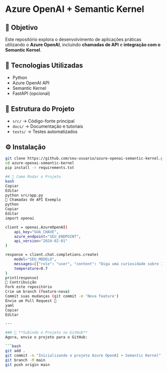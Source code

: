 # Azure OpenAI + Semantic Kernel

## 📌 Objetivo
Este repositório explora o desenvolvimento de aplicações práticas utilizando o **Azure OpenAI**, incluindo **chamadas de API** e **integração com o Semantic Kernel**.

## 🚀 Tecnologias Utilizadas
- Python
- Azure OpenAI API
- Semantic Kernel
- FastAPI (opcional)

## 📖 Estrutura do Projeto
- `src/` → Código-fonte principal
- `docs/` → Documentação e tutoriais
- `tests/` → Testes automatizados

## ⚙️ Instalação
```bash
git clone https://github.com/seu-usuario/azure-openai-semantic-kernel.git
cd azure-openai-semantic-kernel
pip install -r requirements.txt

## 📌 Como Rodar o Projeto
bash
Copiar
Editar
python src/app.py
🤖 Chamadas de API Exemplo
python
Copiar
Editar
import openai

client = openai.AzureOpenAI(
    api_key="SUA_CHAVE",
    azure_endpoint="SEU_ENDPOINT",
    api_version="2024-02-01"
)

response = client.chat.completions.create(
    model="SEU_MODELO",
    messages=[{"role": "user", "content": "Diga uma curiosidade sobre IA"}],
    temperature=0.7
)
print(response)
📌 Contribuição
Fork este repositório
Crie um branch (feature-nova)
Commit suas mudanças (git commit -m 'Nova feature')
Envie um Pull Request 🚀
yaml
Copiar
Editar

---

### 📌 **Subindo o Projeto no GitHub**
Agora, envie o projeto para o GitHub:

```bash
git add .
git commit -m "Inicializando o projeto Azure OpenAI + Semantic Kernel"
git branch -M main
git push origin main
